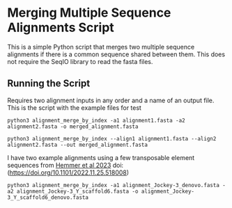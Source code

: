 # Merging Multiple Sequence Alignments Script

This is a simple Python script that merges two multiple sequence alignments if there is a common sequence shared between them. This does not require the SeqIO library to read the fasta files. 


## Running the Script

Requires two alignment inputs in any order and a name of an output file. This is the script with the example files for test


```
python3 alignment_merge_by_index -a1 alignment1.fasta -a2 alignment2.fasta -o merged_alignment.fasta

python3 alignment_merge_by_index --align1 alignment1.fasta --align2 alignment2.fasta --out merged_alignment.fasta
```

I have two example alignments using a few transposable element sequences from [Hemmer et al 2023](https://www.biorxiv.org/content/10.1101/2022.11.25.518008v2) doi: (https://doi.org/10.1101/2022.11.25.518008)

```
python3 alignment_merge_by_index -a1 alignment_Jockey-3_denovo.fasta -a2 alignment_Jockey-3_Y_scaffold6.fasta -o alignment_Jockey-3_Y_scaffold6_denovo.fasta
```

